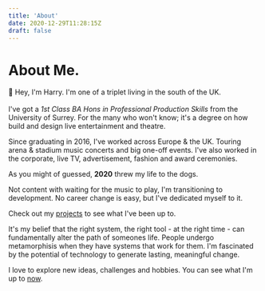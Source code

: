 ```yaml
---
title: 'About'
date: 2020-12-29T11:28:15Z
draft: false
---
```


# About Me.

:wave: Hey, I'm Harry. I'm one of a triplet living in the south of the UK.  
\
I've got a _1st Class BA Hons in Professional Production Skills_ from the University of Surrey. For the many who won't know; it's a degree on how build and design live entertainment and theatre.

Since graduating in 2016, I've worked across Europe & the UK. Touring arena & stadium music concerts and big one-off events. I've also worked in the corporate, live TV, advertisement, fashion and award ceremonies.

As you might of guessed, **2020** threw my life to the dogs.

Not content with waiting for the music to play, I'm transitioning to development. No career change is easy, but I've dedicated myself to it.

Check out my [projects](/projects) to see what I've been up to.

It's my belief that the right system, the right tool - at the right time - can fundamentally alter the path of someones life. People undergo metamorphisis when they have systems that work for them. I'm fascinated by the potential of technology to generate lasting, meaningful change.

I love to explore new ideas, challenges and hobbies. You can see what I'm up to [now](/now).
